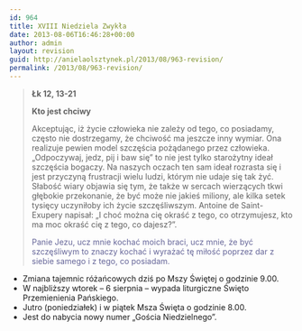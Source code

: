 ```yaml
---
id: 964
title: XVIII Niedziela Zwykła
date: 2013-08-06T16:46:28+00:00
author: admin
layout: revision
guid: http://anielaolsztynek.pl/2013/08/963-revision/
permalink: /2013/08/963-revision/
---
```

> **Łk 12, 13-21**
> 
> **Kto jest chciwy**
> 
> Akceptując, iż życie człowieka nie zależy od tego, co posiadamy, często nie dostrzegamy, że chciwość ma jeszcze inny wymiar. Ona realizuje pewien model szczęścia pożądanego przez człowieka. &#8222;Odpoczywaj, jedz, pij i baw się&#8221; to nie jest tylko starożytny ideał szczęścia bogaczy. Na naszych oczach ten sam ideał rozrasta się i jest przyczyną frustracji wielu ludzi, którym nie udaje się tak żyć. Słabość wiary objawia się tym, że także w sercach wierzących tkwi głębokie przekonanie, że być może nie jakieś miliony, ale kilka setek tysięcy uczyniłoby ich życie szczęśliwszym. Antoine de Saint-Exupery napisał: &#8222;I choć można cię okraść z tego, co otrzymujesz, kto ma moc okraść cię z tego, co dajesz?&#8221;.
> 
> <span style="color: #666699;">Panie Jezu, ucz mnie kochać moich braci, ucz mnie, że być szczęśliwym to znaczy kochać i wyrażać tę miłość poprzez dar z siebie samego i z tego, co posiadam.</span>

  * Zmiana tajemnic różańcowych dziś po Mszy Świętej o godzinie 9.00.
  * W najbliższy wtorek &#8211; 6 sierpnia &#8211; wypada liturgiczne Święto Przemienienia Pańskiego.
  * Jutro (poniedziałek) i w piątek Msza Święta o godzinie 8.00.
  * Jest do nabycia nowy numer &#8222;Gościa Niedzielnego&#8221;.